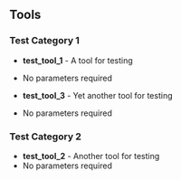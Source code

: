 ## Tools

### Test Category 1

- **test_tool_1** - A tool for testing
 - No parameters required

- **test_tool_3** - Yet another tool for testing
 - No parameters required

### Test Category 2

- **test_tool_2** - Another tool for testing
 - No parameters required
